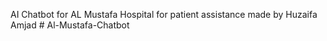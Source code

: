 AI Chatbot for AL Mustafa Hospital for patient assistance made by Huzaifa Amjad
#   A l - M u s t a f a - C h a t b o t  
 